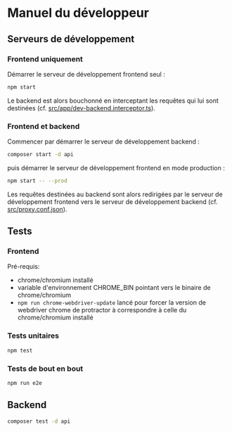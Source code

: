 # Manuel du développeur

## Serveurs de développement

### Frontend uniquement

Démarrer le serveur de développement frontend seul :

```bash
npm start
```

Le backend est alors bouchonné en interceptant les requêtes qui lui sont destinées
(cf. [src/app/dev-backend.interceptor.ts](./src/app/dev-backend.interceptor.ts)).

### Frontend et backend

Commencer par démarrer le serveur de développement backend :

```bash
composer start -d api
```

puis démarrer le serveur de développement frontend en mode production :

```bash
npm start -- --prod
```

Les requêtes destinées au backend sont alors redirigées
par le serveur de développement frontend vers le serveur de développement backend
(cf. [src/proxy.conf.json](./src/proxy.conf.json)).

## Tests

### Frontend

Pré-requis:
- chrome/chromium installé
- variable d'environnement CHROME_BIN pointant vers le binaire de chrome/chromium
- `npm run chrome-webdriver-update` lancé pour forcer la version de webdriver chrome de protractor
  à correspondre à celle du chrome/chromium installé

### Tests unitaires

```bash
npm test
```

### Tests de bout en bout

```bash
npm run e2e
```

## Backend

```bash
composer test -d api
```
